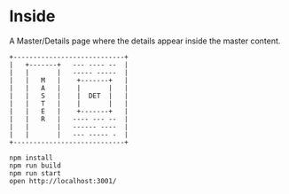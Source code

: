 # Inside
A Master/Details page where the details appear inside the master content.

```
+----------------------------+
|   +-------+   --- ---- --  |
|   |       |   ----- -----  |
|   |   M   |    +-------+   |
|   |   A   |    |       |   |
|   |   S   |    |  DET  |   |
|   |   T   |    |       |   |
|   |   E   |    +-------+   |
|   |   R   |   ---- --- --  |
|   |       |   ------ ----  |
|   |       |   --- ----- -  |
+----------------------------+

npm install
npm run build
npm run start
open http://localhost:3001/
```
